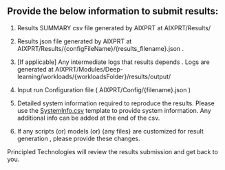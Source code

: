 
## Provide the below information to submit results:

1. Results SUMMARY csv file generated by AIXPRT at AIXPRT/Results/

1. Results json file generated by AIXPRT at AIXPRT/Results/{configFileName}/{results_filename}.json .

2. [If applicable] Any intermediate logs that results depends . Logs are generated at AIXPRT/Modules/Deep-learning/workloads/{workloadsFolder}/results/output/

3. Input run Configuration file ( AIXPRT/Config/{filename}.json )

4. Detailed system information required to reproduce the results. Please use the [SystemInfo.csv](https://github.com/BenchmarkXPRT/Public-AIXPRT-Resources/blob/master/OtherDocuments/SystemInfo.csv) template to provide system information. Any additional info can be added at the end of the csv.

5. If any scripts (or) models (or) {any files} are customized for result generation , please provide these changes.

Principled Technologies will review the results submission and get back to you. 
